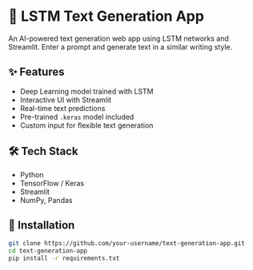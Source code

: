 # 🔮 LSTM Text Generation App

An AI-powered text generation web app using LSTM networks and Streamlit. Enter a prompt and generate text in a similar writing style.

## ✨ Features
- Deep Learning model trained with LSTM
- Interactive UI with Streamlit
- Real-time text predictions
- Pre-trained `.keras` model included
- Custom input for flexible text generation

## 🛠️ Tech Stack
- Python
- TensorFlow / Keras
- Streamlit
- NumPy, Pandas


## 🚀 Installation
```bash
git clone https://github.com/your-username/text-generation-app.git
cd text-generation-app
pip install -r requirements.txt
